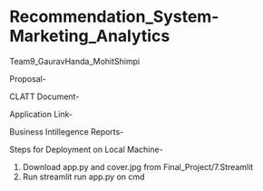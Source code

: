 # Recommendation_System-Marketing_Analytics
Team9_GauravHanda_MohitShimpi

Proposal- 

CLATT Document-

Application Link-

Business Intillegence Reports- 

Steps for Deployment on Local Machine-

1) Download app.py and cover.jpg from Final_Project/7.Streamlit
2) Run streamlit run app.py on cmd
